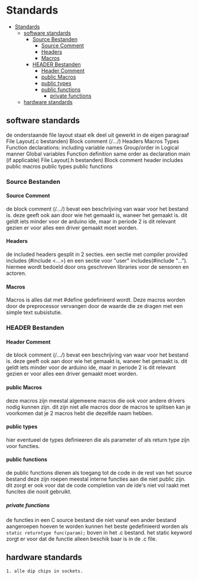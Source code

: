 # Standards

<!--toc:start-->
- [Standards](#standards)
  - [software standards](#software-standards)
    - [Source Bestanden](#source-bestanden)
      - [Source Comment](#source-comment)
      - [Headers](#headers)
      - [Macros](#macros)
    - [HEADER Bestanden](#header-bestanden)
      - [Header Comment](#header-comment)
      - [public Macros](#public-macros)
      - [public types](#public-types)
      - [public functions](#public-functions)
        - [private functions](#private-functions)
  - [hardware standards](#hardware-standards)
<!--toc:end-->

## software standards
de onderstaande file layout staat elk deel uit gewerkt in de eigen paragraaf
    File Layout(.c bestanden)
        Block comment (/*...*/)
        Headers
        Macros
        Types
        Function declarations:
            including variable names
            Group/order in Logical manner 
        Global variables
        Function definition
            same order as declaration
        main (if applicable)
    File Layout(.h bestanden)
        Block comment
        header includes
        public macros
        public types
        public functions


### Source Bestanden
#### Source Comment 
de block comment (/*...*/) bevat een beschrijving van
waar voor het bestand is. deze geeft ook aan door wie het gemaakt is,
waneer het gemaakt is. dit geldt iets minder voor de arduino ide, maar
in periode 2 is dit relevant gezien er voor alles een driver gemaakt
moet worden.


#### Headers 
de included headers gesplit in 2 secties. een sectie met
compiler provided includes (#include <...>) en een sectie voor "user"
includes(#include "..."). hiermee wordt bedoeld door ons geschreven libraries voor 
de sensoren en actoren. 


#### Macros
Macros is alles dat met #define gedefinieerd wordt. Deze macros worden
door de preprocessor vervangen door de waarde die ze dragen met een
simple text subsistutie.

### HEADER Bestanden
#### Header Comment 
de block comment (/*...*/) bevat een beschrijving van
waar voor het bestand is. deze geeft ook aan door wie het gemaakt is,
waneer het gemaakt is. dit geldt iets minder voor de arduino ide, maar
in periode 2 is dit relevant gezien er voor alles een driver gemaakt
moet worden.

#### public Macros
deze macros zijn meestal algemeene macros die ook voor andere drivers
nodig kunnen zijn. dit zijn niet alle macros door de macros te
splitsen kan je voorkomen dat je 2 macros hebt die dezelfde naam
hebben. 

#### public types 
hier eventueel de types definieeren die als parameter of als return
type zijn voor functies. 

#### public functions
de public functions dienen als toegang tot de code in de rest van het
source bestand deze zijn roepen meestal interne functies aan die niet
public zijn. dit zorgt er ook voor dat de code completion van de ide's
niet vol raakt met funcites die nooit gebruikt.

##### private functions
de functies in een C source bestand die niet vanaf een ander bestand
aangeroepen  hoeven te worden kunnen het beste gedefinieerd worden als
`static returntype func(param);` boven in het .c bestand. het static
keyword zorgt er voor dat de functie alleen beschik baar is in de .c
file.

## hardware standards
    1. alle dip chips in sockets.


